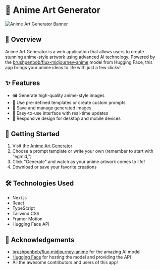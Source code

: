 # 🎨 Anime Art Generator

![Anime Art Generator Banner](https://anime-image-generator.vercel.app/)

## 🌟 Overview

Anime Art Generator is a web application that allows users to create stunning anime-style artwork using advanced AI technology. Powered by the [brushpenbob/flux-midjourney-anime](https://huggingface.co/brushpenbob/flux-midjourney-anime) model from Hugging Face, this app brings your anime ideas to life with just a few clicks!

## ✨ Features

- 🖼️ Generate high-quality anime-style images
- 📝 Use pre-defined templates or create custom prompts
- 💾 Save and manage generated images
- 🔄 Easy-to-use interface with real-time updates
- 📱 Responsive design for desktop and mobile devices

## 🚀 Getting Started

1. Visit the [Anime Art Generator](https://anime-image-generator.vercel.app/)
2. Choose a prompt template or write your own (remember to start with "egmid,")
3. Click "Generate" and watch as your anime artwork comes to life!
4. Download or save your favorite creations

## 🛠️ Technologies Used

- Next.js
- React
- TypeScript
- Tailwind CSS
- Framer Motion
- Hugging Face API




## 🙏 Acknowledgements

- [brushpenbob/flux-midjourney-anime](https://huggingface.co/brushpenbob/flux-midjourney-anime) for the amazing AI model
- [Hugging Face](https://huggingface.co/) for hosting the model and providing the API
- All the awesome contributors and users of this app!

